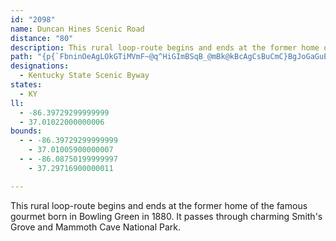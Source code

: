 ```yaml
---
id: "2098"
name: Duncan Hines Scenic Road
distance: "80"
description: This rural loop-route begins and ends at the former home of the famous gourmet born in Bowling Green in 1880. It passes through charming Smith's Grove and Mammoth Cave National Park.
path: "{p{`FbninOeAgLOkGTiMVmF~@q^HiGImBSqB_@mBk@kBcAgCsBuCmC}BgJoGaGuEyAyA_BsBsCyEwXss@eH{PwVwk@_GaMsc@w|@_D{HmDaLiCoHiNg^kAuCeIcSsCyFSMoDuH_Pw^cGuN_[ms@cUii@mH{OsLyYmMoYqGiOsAyDyEgQyOol@wIi]sPch@iIcVwDsMy@aD}A{JcCiKyToz@iQco@wZibAyAgEcl@hVeAXeBJ_CKkImAiCk@mAg@yD_DiBkAoDkB{CoAcDg@sMuA_GMsSlA}g@i@aELyCr@sCpAiClBmAnAoEdHiAdDyAtFc@jAiAfByDrCeE~BkC~@mALiA@}Dm@szAkd@}EmBmCgBeDoDeE}HwHoM{CaFwDyFiDsCgB{@aEgA{AQqB?oD?a`@~AiJXeGf@eIdCyEtCgCrBoNrMaF`FeRzR}Zr\\sC~Dg\\rh@eIbJ{NfMaF`GwJzNsQnRiDfEg@xAiBrHe@hD[pDStTHh@rBxBh@|@PzAOjA_@x@_Tv\\wG`KmAdByBfCsGzGqJzI}AlBqJzN{ItNmGdJ_CtBeDpBoCx@iDh@dB~HRlB?jBSrAW~@aA~AcGbHyAvA_Bx@mAd@qHxAaAhAm@hA_@lAm@lDu@tKy@bGoApF]`DClBVpDDrCE~AWtA{@pBiD|F}BpCsFnDcA|@iAxDOlCi@dg@DhEZdCrJxc@^lCBp@C`BOzAcB~Ki@~Bo@lAcAz@kElBkAv@sEdF_\\rb@}B`EyE`Ly@dA_Ar@_Bn@cRbEiBn@aBdAyAxAkAjBkMbX}BfDyBfB{_@nWcZdWkG~FwBfDmClFaAfDkAfHiA`M?fEFx@t@~Fn@rUo@nAy@Z{]fAkb@bAqBLoBd@mCrAyBjBcCtDsCtFeA~AsApA}A~@cUbKwFxBw_@lLgD~@_BL{Kq@yr@gGm\\gAmBQy@Os@WcBgAwMeNgBmCgJeRdL{NXk@J{@M_DyIotAcBia@?aBN_Ax@yBtWac@tBeEd@yCh@}Jh@gGtBsINsALyAJyInA{ILaBByDZgI^mAfBkBn@gAd@aBbAkGh@yAj@u@pCkAh@_ATsAEyBmDoi@m@}BuQuf@y@sC]}BP{BnDuId@qC|@}o@rAyd@^wDrAiGPkBISx@aB\\kAbG_`@r@eDx@{BdAmBpAyA~AcAhAa@lB_@`Oy@vKeAjYaAlDX~Bl@`B`AtBrBb@cCDqDo@iKBgDZmC`EaSRaBC_BwByLy@{I_@{AyAeCyAaAmCmAcBQ_B@cDdB_Cb@yNyCgFWo@W}@{@{AmEc@yBCk@FgAt@_DbGiQl@sBz@uF^sAdAwAjBaAb@c@d@_AdAgFh@s@lBmAb@s@dAiHbBsM^{AnOoVzKoNlAkBhJaR`AyC`@sBRcDBmJ^gEt@kCvH}PXeBF{BSqCs@gDcAsByA{AiB_AiAW{JeAkCgA}@s@c@m@s@_By@kDmEcZ[{CImBHaB^sC~@kDzJqUnBkFx@iERkCC_DKaCc@uCm@wB{@sBeQqXwCgFyAgEm@aCq@}G_AsF}@cDgBgFo@}Ce@qF?qDh@cz@RiNPsCX_Bn@kCbA{Bz[{c@bB}ChAoDbCaRnAyDrAuCxAkBrBsBlg@k]nGaD|@eAn@yAReBBo@gA{JKcCFiFl@qIrAoQn@uEhAeErDqI|BkGpIgZdBsEb@Fx@GhF_B`E_@h@QxCaB|@YjKqBrLaIpCsAhEyCdCqA|Am@nFuAlIqAbCm@n@_@b@k@t@aDrA{C^]tAY|Aw@h@?nCp@tGr@r@RxA~@nF\\^J`An@dDvCzGhCbCnBfErBlF`AdCjAvD|BnAh@vALnB`@nAdAbAjCb@p@n@XhBXlCRr@MrEqCdDeBv@S~@Ah@FrC`C|AXjA[zAmA|A}@|KAjOk@t@WvBmAzKcIx@LtAj@lBXxCcAlCiAdBqAfCqAnC{@zF_AnAa@t@e@`GmElCsD~@wBnBoHb@kAfCaEbCgDj@e@|Bm@xNgB`Iw@pLs@hA?j@JfFlChAZh@BbAYfBqAfBgBpAm@rAIdEb@|@IvCaAnAG|CLhFeAtHoB~AkA~@}@lAiCTy@rAyJZeCb@yCl@iCd@mAbEyD~@kAh@yAG_DS{@w@wAcCcDu@sB_AeGDmEl@mOJaIEaDi@uBoCeEuAsEk@yAmEsHUo@YeCZyHAoAn@w@hDgCrAq@fCo@rD]jOAjGYlIcApXgGtCM`CPhBl@rAx@t@r@xAjBrAxDbB`It@fBvCzEdA~C|@tG~@lEhAvBvAbBdC~AhD~@jKJfDRdDl@xNbEjHhDo@jCg@`DKrAC~BDrAV`ChBlJb@lEJ~CEhHLjFZfC~@fDtBdFzDzHt@xBTxALhC?vAMpAa@zB}BlGk@xBa@fEe@~CsAzCkBrBqBdAyOrCcBl@yC~AiBxAyAvAiBfC_BnCgHfPaEfLwChJc@xB]jD@zAR`CpGbY~@~FdAnJf@rJThQh@zKExEMrAa@xBqEtKcAlC{@~C}@|DoBtNgAvC_BtBuG|DeEtDwFrDcAdAe@t@_AvBYrASnAEpDbAhNPvEEfCiAnPe@vKc@lQ|@^lHrHrAz@bDxAx@RfEl@xA^hGpCxAlAfAxA~@`BrAxCt@~@ZR\\HtBFfB^pA~@tBlCx@p@n@`@xAXzAB|@Qn\\aIrDw@bBSxS[pIRxG_A`LkAlAE|B{JbAuCt@wAja@uk@lAsBtJiX~AuFrBsE`l@ybAxBwC~A{AlCwBdLaD~CkAtpAcl@nAK`FXt@d@b@rA^l@hBNrCh@x@RdBhAhARxAGzDqAr@CnQbBfGZj`@MrBK`J{Br@_@^m@F]NaEHk@\\{@bFyFlEyHpDsClKcHvAw@hBM~v@zBt@OlAw@zHuGtBkBnAsBXWn@IvCIpXyDCv`@[xGJr@\\^f@LtDb@zn@hF|VjHp@^f@l@z@~BfC|KT~BB~BOvGZpCl@jBrG|L^dAr@xCZnDf@nW`@`Er@rCeBfCiAvB}@`Ce@dC}@fGe@xE_AbQy@rE}Afn@IbJBpCHbA|@jCBpAyC~_@yE~{@cA`WNbR]fFH~AfAvHqGy@a]mC_AAORFzQGr@OJqTd@bBre@rBpRR`E_Hh{AjQdBxFfA|E[vJn@XVHd@o@bLFp@PXx@Th\\pCp@^P~@fDbl@bCfOXl@^JbCaAn@Ix@g@xDmAtGgCvIsCNfANz@b@HrUyAhe@yBcAh}AiCdSw@fHu@bW?~EbCj^H|W?bOIzMBlEdBhQbAtH~@|CxDvGp@|Aj@bBNhAHbDUdC}@fDaKhXu@rDM~Ao@pa@Bhp@Ur`@SfNYlDe@rBs@fBiD~F{N|SaCjCeDtC"
designations:
  - Kentucky State Scenic Byway
states:
  - KY
ll:
  - -86.39729299999999
  - 37.01022000000006
bounds:
  - - -86.39729299999999
    - 37.01005900000007
  - - -86.08750199999997
    - 37.29716900000011

---
```


This rural loop-route begins and ends at the former home of the famous gourmet born in Bowling Green in 1880. It passes through charming Smith's Grove and Mammoth Cave National Park.
